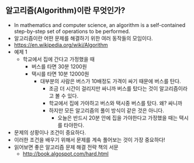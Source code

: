 ## 알고리즘(Algorithm)이란 무엇인가?
- In mathematics and computer science, an algorithm is a self-contained step-by-step set of operations to be performed.
- 알고리즘이란 어떤 문제를 해결하기 위한 여러 동작들의 모임이다.
- https://en.wikipedia.org/wiki/Algorithm
- 예제 1
	- 학교에서 집에 간다고 가정했을 때
    	- 버스를 타면 30분 1200원
        - 택시를 타면 10분 12000원
        	- 대부분의 사람은 버스가 10배정도 가격이 싸기 때문에 버스를 탄다.
            	- 조금 더 시간이 걸리지만 싸니까 버스를 탔다는 것이 알고리즘이라고 볼 수 있다.
            	- 학교에서 집에 가야하고 버스와 택시중 버스를 탔다. 왜? 싸니까
                - 하지만 모든 알고리즘의 풀이 방식이 같은 것은 아니다.
                	- 오늘은 반드시 20분 안에 집을 가야한다고 가정했을 때는 택시를 타야한다.
- 문제의 상황이나 조건이 중요하다.
- 이러한 조건을 배우기 위해서 문제를 계속 풀어보는 것이 가장 중요하다!
- 읽어보면 좋은 알고리즘 문제 해결 전략 책의 서문
	- http://book.algospot.com/hard.html
